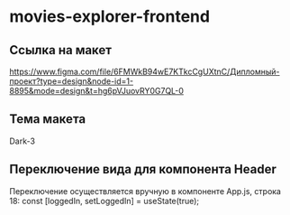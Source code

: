 # movies-explorer-frontend

## Ссылка на макет

https://www.figma.com/file/6FMWkB94wE7KTkcCgUXtnC/Дипломный-проект?type=design&node-id=1-8895&mode=design&t=hg6pVJuovRY0G7QL-0

## Тема макета

Dark-3

## Переключение вида для компонента Header

Переключение осуществляется вручную в компоненте App.js, строка 18:
const [loggedIn, setLoggedIn] = useState(true);

